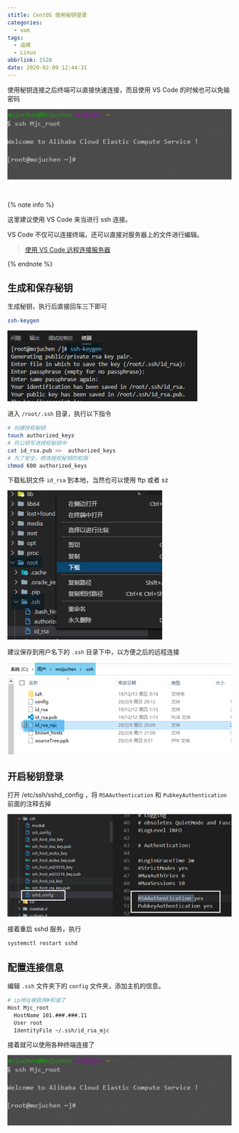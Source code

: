 ```yaml
---
stitle: CentOS 使用秘钥登录
categories:
  - oam
tags:
  - 运维
  - Linux
abbrlink: 1528
date: 2020-02-09 12:44:31
---
```




使用秘钥连接之后终端可以直接快速连接，而且使用  VS Code 的时候也可以免输密码

![](.md_img/20200209201052.png)



<!-- more -->

<br>

{% note info %}

这里建议使用 VS Code 来当进行 ssh 连接。

VS Code 不仅可以连接终端，还可以直接对服务器上的文件进行编辑。

> [使用 VS Code 远程连接服务器](/post/19479.html)

{% endnote %}



## 生成和保存秘钥

生成秘钥，执行后直接回车三下即可

```bash
ssh-keygen
```

![](.md_img/20200209184309.png)



进入 `/root/.ssh` 目录，执行以下指令

```bash
# 创建授权秘钥
touch authorized_keys
# 将公钥写进授权秘钥中
cat id_rsa.pub >>  authorized_keys
# 为了安全，修改授权秘钥的权限
chmod 600 authorized_keys
```



下载私钥文件 `id_rsa` 到本地，当然也可以使用 ftp 或者 sz 

![](.md_img/20200209185252.png)



建议保存到用户名下的 `.ssh` 目录下中，以方便之后的远程连接

![](.md_img/20200209201512.png)





## 开启秘钥登录

打开 /etc/ssh/sshd_config ，将 `RSAAuthentication` 和 `PubkeyAuthentication` 前面的注释去掉

![](.md_img/20200209200107.png)



接着重启 sshd 服务，执行

```bash
systemctl restart sshd
```





## 配置连接信息

编辑 `.ssh` 文件夹下的 `config` 文件夹，添加主机的信息。

```bash
# ip地址被我用#和谐了
Host Mjc_root
  HostName 101.###.###.11
  User root
  IdentityFile ~/.ssh/id_rsa_mjc
```



接着就可以使用各种终端连接了

![](.md_img/20200209201052.png)



